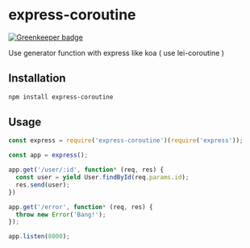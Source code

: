 # express-coroutine

[![Greenkeeper badge](https://badges.greenkeeper.io/yourtion/express-coroutine.svg)](https://greenkeeper.io/)

Use generator function with express like koa ( use lei-coroutine )

## Installation

```bash
npm install express-coroutine
```

## Usage

```javascript
const express = require('express-coroutine')(require('express'));

const app = express();

app.get('/user/:id', function* (req, res) {
  const user = yield User.findById(req.params.id);
  res.send(user);
})

app.get('/error', function* (req, res) {
  throw new Error('Bang!');
});

app.listen(8000);
```
